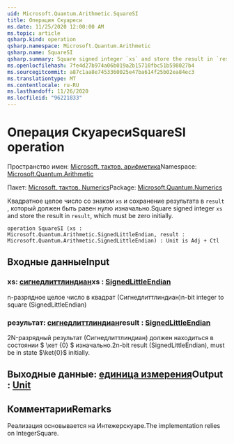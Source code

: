 ```yaml
---
uid: Microsoft.Quantum.Arithmetic.SquareSI
title: Операция Скуареси
ms.date: 11/25/2020 12:00:00 AM
ms.topic: article
qsharp.kind: operation
qsharp.namespace: Microsoft.Quantum.Arithmetic
qsharp.name: SquareSI
qsharp.summary: Square signed integer `xs` and store the result in `result`, which must be zero initially.
ms.openlocfilehash: 7fe4d27b974a06b019a2b15710fbc51b598027b4
ms.sourcegitcommit: a87c1aa8e7453360025e47ba614f25b02ea84ec3
ms.translationtype: MT
ms.contentlocale: ru-RU
ms.lasthandoff: 11/26/2020
ms.locfileid: "96221833"
---
```

# <a name="squaresi-operation"></a><span data-ttu-id="ac4e7-102">Операция Скуареси</span><span class="sxs-lookup"><span data-stu-id="ac4e7-102">SquareSI operation</span></span>

<span data-ttu-id="ac4e7-103">Пространство имен: [Microsoft. тактов. арифметика](xref:Microsoft.Quantum.Arithmetic)</span><span class="sxs-lookup"><span data-stu-id="ac4e7-103">Namespace: [Microsoft.Quantum.Arithmetic](xref:Microsoft.Quantum.Arithmetic)</span></span>

<span data-ttu-id="ac4e7-104">Пакет: [Microsoft. тактов. Numerics](https://nuget.org/packages/Microsoft.Quantum.Numerics)</span><span class="sxs-lookup"><span data-stu-id="ac4e7-104">Package: [Microsoft.Quantum.Numerics](https://nuget.org/packages/Microsoft.Quantum.Numerics)</span></span>


<span data-ttu-id="ac4e7-105">Квадратное целое число со знаком `xs` и сохранение результата в `result` , который должен быть равен нулю изначально.</span><span class="sxs-lookup"><span data-stu-id="ac4e7-105">Square signed integer `xs` and store the result in `result`, which must be zero initially.</span></span>

```qsharp
operation SquareSI (xs : Microsoft.Quantum.Arithmetic.SignedLittleEndian, result : Microsoft.Quantum.Arithmetic.SignedLittleEndian) : Unit is Adj + Ctl
```


## <a name="input"></a><span data-ttu-id="ac4e7-106">Входные данные</span><span class="sxs-lookup"><span data-stu-id="ac4e7-106">Input</span></span>

### <a name="xs--signedlittleendian"></a><span data-ttu-id="ac4e7-107">xs: [сигнедлиттлиндиан](xref:Microsoft.Quantum.Arithmetic.SignedLittleEndian)</span><span class="sxs-lookup"><span data-stu-id="ac4e7-107">xs : [SignedLittleEndian](xref:Microsoft.Quantum.Arithmetic.SignedLittleEndian)</span></span>

<span data-ttu-id="ac4e7-108">n-разрядное целое число в квадрат (Сигнедлиттлиндиан)</span><span class="sxs-lookup"><span data-stu-id="ac4e7-108">n-bit integer to square (SignedLittleEndian)</span></span>


### <a name="result--signedlittleendian"></a><span data-ttu-id="ac4e7-109">результат: [сигнедлиттлиндиан](xref:Microsoft.Quantum.Arithmetic.SignedLittleEndian)</span><span class="sxs-lookup"><span data-stu-id="ac4e7-109">result : [SignedLittleEndian](xref:Microsoft.Quantum.Arithmetic.SignedLittleEndian)</span></span>

<span data-ttu-id="ac4e7-110">2N-разрядный результат (Сигнедлиттлиндиан) должен находиться в состоянии $ \кет {0} $ изначально.</span><span class="sxs-lookup"><span data-stu-id="ac4e7-110">2n-bit result (SignedLittleEndian), must be in state $\ket{0}$ initially.</span></span>



## <a name="output--unit"></a><span data-ttu-id="ac4e7-111">Выходные данные: [единица измерения](xref:microsoft.quantum.lang-ref.unit)</span><span class="sxs-lookup"><span data-stu-id="ac4e7-111">Output : [Unit](xref:microsoft.quantum.lang-ref.unit)</span></span>



## <a name="remarks"></a><span data-ttu-id="ac4e7-112">Комментарии</span><span class="sxs-lookup"><span data-stu-id="ac4e7-112">Remarks</span></span>

<span data-ttu-id="ac4e7-113">Реализация основывается на Интежерскуаре.</span><span class="sxs-lookup"><span data-stu-id="ac4e7-113">The implementation relies on IntegerSquare.</span></span>